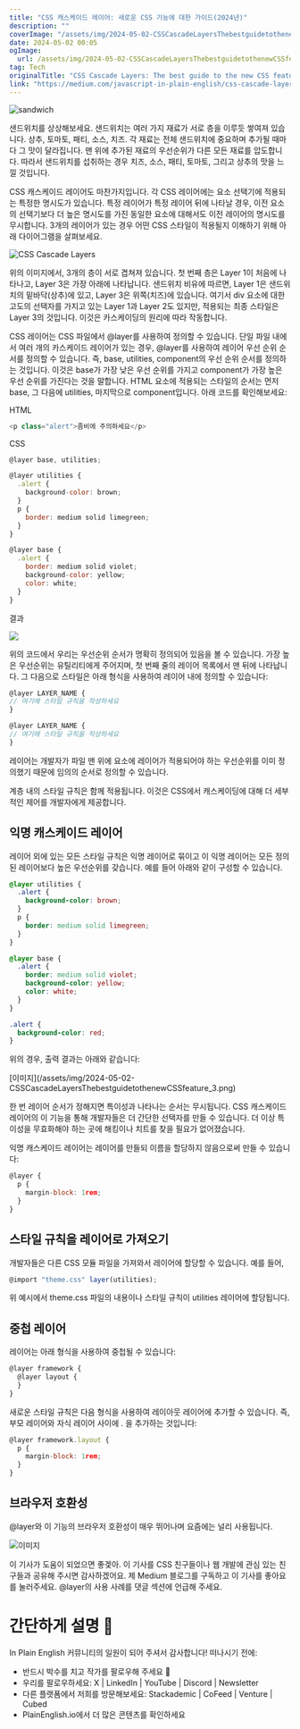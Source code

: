 ```yaml
---
title: "CSS 캐스케이드 레이어: 새로운 CSS 기능에 대한 가이드(2024년)"
description: ""
coverImage: "/assets/img/2024-05-02-CSSCascadeLayersThebestguidetothenewCSSfeature_0.png"
date: 2024-05-02 00:05
ogImage: 
  url: /assets/img/2024-05-02-CSSCascadeLayersThebestguidetothenewCSSfeature_0.png
tag: Tech
originalTitle: "CSS Cascade Layers: The best guide to the new CSS feature"
link: "https://medium.com/javascript-in-plain-english/css-cascade-layers-the-best-guide-to-the-new-css-feature-8886a4183b4f"
---
```



![sandwich](/assets/img/2024-05-02-CSSCascadeLayersThebestguidetothenewCSSfeature_0.png)

샌드위치를 상상해보세요. 샌드위치는 여러 가지 재료가 서로 층을 이루듯 쌓여져 있습니다. 상추, 토마토, 패티, 소스, 치즈. 각 재료는 전체 샌드위치에 중요하며 추가될 때마다 그 맛이 달라집니다. 맨 위에 추가된 재료의 우선순위가 다른 모든 재료를 압도합니다. 따라서 샌드위치를 섭취하는 경우 치즈, 소스, 패티, 토마토, 그리고 상추의 맛을 느낄 것입니다.

CSS 캐스케이드 레이어도 마찬가지입니다. 각 CSS 레이어에는 요소 선택기에 적용되는 특정한 명시도가 있습니다. 특정 레이어가 특정 레이어 뒤에 나타날 경우, 이전 요소의 선택기보다 더 높은 명시도를 가진 동일한 요소에 대해서도 이전 레이어의 명시도를 무시합니다. 3개의 레이어가 있는 경우 어떤 CSS 스타일이 적용될지 이해하기 위해 아래 다이어그램을 살펴보세요.

![CSS Cascade Layers](/assets/img/2024-05-02-CSSCascadeLayersThebestguidetothenewCSSfeature_1.png)

<div class="content-ad"></div>

위의 이미지에서, 3개의 층이 서로 겹쳐져 있습니다. 첫 번째 층은 Layer 1이 처음에 나타나고, Layer 3은 가장 아래에 나타납니다. 샌드위치 비유에 따르면, Layer 1은 샌드위치의 밑바닥(상추)에 있고, Layer 3은 위쪽(치즈)에 있습니다. 여기서 div 요소에 대한 고도의 선택자를 가지고 있는 Layer 1과 Layer 2도 있지만, 적용되는 최종 스타일은 Layer 3의 것입니다. 이것은 카스케이딩의 원리에 따라 작동합니다.

CSS 레이어는 CSS 파일에서 @layer를 사용하여 정의할 수 있습니다. 단일 파일 내에서 여러 개의 카스케이드 레이어가 있는 경우, @layer를 사용하여 레이어 우선 순위 순서를 정의할 수 있습니다. 즉, base, utilities, component의 우선 순위 순서를 정의하는 것입니다. 이것은 base가 가장 낮은 우선 순위를 가지고 component가 가장 높은 우선 순위를 가진다는 것을 말합니다. HTML 요소에 적용되는 스타일의 순서는 먼저 base, 그 다음에 utilities, 마지막으로 component입니다. 아래 코드를 확인해보세요:

HTML

```js
<p class="alert">좀비에 주의하세요</p>
```  

<div class="content-ad"></div>

CSS

```js
@layer base, utilities;

@layer utilities {
  .alert {
    background-color: brown;
  }
  p {
    border: medium solid limegreen;
  }
}

@layer base {
  .alert {
    border: medium solid violet;
    background-color: yellow;
    color: white;
  }
}
```

결과

<img src="/assets/img/2024-05-02-CSSCascadeLayersThebestguidetothenewCSSfeature_2.png" />

<div class="content-ad"></div>

위의 코드에서 우리는 우선순위 순서가 명확히 정의되어 있음을 볼 수 있습니다. 가장 높은 우선순위는 유틸리티에게 주어지며, 첫 번째 줄의 레이어 목록에서 맨 뒤에 나타납니다. 그 다음으로 스타일은 아래 형식을 사용하여 레이어 내에 정의할 수 있습니다:

```js
@layer LAYER_NAME {
// 여기에 스타일 규칙을 작성하세요
}

@layer LAYER_NAME {
// 여기에 스타일 규칙을 작성하세요
}
```

레이어는 개발자가 파일 맨 위에 요소에 레이어가 적용되어야 하는 우선순위를 이미 정의했기 때문에 임의의 순서로 정의할 수 있습니다.

계층 내의 스타일 규칙은 함께 적용됩니다. 이것은 CSS에서 캐스케이딩에 대해 더 세부적인 제어를 개발자에게 제공합니다.

<div class="content-ad"></div>

## 익명 캐스케이드 레이어

레이어 외에 있는 모든 스타일 규칙은 익명 레이어로 묶이고 이 익명 레이어는 모든 정의된 레이어보다 높은 우선순위를 갖습니다. 예를 들어 아래와 같이 구성할 수 있습니다. 

```css
@layer utilities {
  .alert {
    background-color: brown;
  }
  p {
    border: medium solid limegreen;
  }
}

@layer base {
  .alert {
    border: medium solid violet;
    background-color: yellow;
    color: white;
  }
}

.alert {
  background-color: red;
}
```

위의 경우, 출력 결과는 아래와 같습니다:

<div class="content-ad"></div>

\[이미지\]\(/assets/img/2024-05-02-CSSCascadeLayersThebestguidetothenewCSSfeature_3.png\)  

한 번 레이어 순서가 정해지면 특이성과 나타나는 순서는 무시됩니다. CSS 캐스케이드 레이어의 이 기능을 통해 개발자들은 더 간단한 선택자를 만들 수 있습니다. 더 이상 특이성을 무효화해야 하는 곳에 해킹이나 치트를 찾을 필요가 없어졌습니다.

익명 캐스케이드 레이어는 레이어를 만들되 이름을 할당하지 않음으로써 만들 수 있습니다:

```js
@layer {
  p {
    margin-block: 1rem;
  }
}
```

<div class="content-ad"></div>

## 스타일 규칙을 레이어로 가져오기

개발자들은 다른 CSS 모듈 파일을 가져와서 레이어에 할당할 수 있습니다. 예를 들어,

```js
@import "theme.css" layer(utilities);
```

위 예시에서 theme.css 파일의 내용이나 스타일 규칙이 utilities 레이어에 할당됩니다.

<div class="content-ad"></div>

## 중첩 레이어

레이어는 아래 형식을 사용하여 중첩될 수 있습니다:

```js
@layer framework {
  @layer layout {
  }
}
```

새로운 스타일 규칙은 다음 형식을 사용하여 레이아웃 레이어에 추가할 수 있습니다. 즉, 부모 레이어와 자식 레이어 사이에 . 을 추가하는 것입니다:

<div class="content-ad"></div>

```js
@layer framework.layout {
  p {
    margin-block: 1rem;
  }
}
```

## 브라우저 호환성

@layer와 이 기능의 브라우저 호환성이 매우 뛰어나며 요즘에는 널리 사용됩니다.

![이미지](/assets/img/2024-05-02-CSSCascadeLayersThebestguidetothenewCSSfeature_4.png)

<div class="content-ad"></div>

이 기사가 도움이 되었으면 좋겣아. 이 기사를 CSS 친구들이나 웹 개발에 관심 있는 친구들과 공유해 주시면 감사하겠어요. 제 Medium 블로그를 구독하고 이 기사를 좋아요를 눌러주세요. @layer의 사용 사례를 댓글 섹션에 언급해 주세요.

# 간단하게 설명 🚀

In Plain English 커뮤니티의 일원이 되어 주셔서 감사합니다! 떠나시기 전에:

- 반드시 박수를 치고 작가를 팔로우해 주세요 ️👏️️
- 우리를 팔로우하세요: X | LinkedIn | YouTube | Discord | Newsletter
- 다른 플랫폼에서 저희를 방문해보세요: Stackademic | CoFeed | Venture | Cubed
- PlainEnglish.io에서 더 많은 콘텐츠를 확인하세요